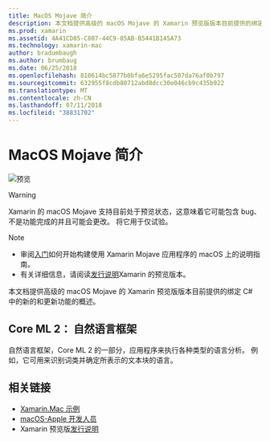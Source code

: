 ```yaml
---
title: MacOS Mojave 简介
description: 本文档提供高级的 macOS Mojave 的 Xamarin 预览版版本目前提供的绑定 C# 中的新的和更新功能的概述。
ms.prod: xamarin
ms.assetid: 4A41CD85-C807-44C9-85AB-B5441B145A73
ms.technology: xamarin-mac
author: bradumbaugh
ms.author: brumbaug
ms.date: 06/25/2018
ms.openlocfilehash: 810614bc5877b0bfa6e5295fac507da76af0b797
ms.sourcegitcommit: 632955f8cdb80712abd8dcc30e046cb9c435b922
ms.translationtype: MT
ms.contentlocale: zh-CN
ms.lasthandoff: 07/11/2018
ms.locfileid: "38831702"
---
```

# <a name="introduction-to-macos-mojave"></a>MacOS Mojave 简介

![预览](~/media/shared/preview.png)

> [!WARNING]
> Xamarin 的 macOS Mojave 支持目前处于预览状态，这意味着它可能包含 bug、 不是功能完成的并且可能会更改。 将它用于仅试验。

> [!NOTE]
> - 审阅[入门](~/mac/platform/introduction-to-macos-mojave/get-started.md)如何开始构建使用 Xamarin Mojave 应用程序的 macOS 上的说明指南。
> - 有关详细信息，请阅读[发行说明](https://releases.xamarin.com/preview-release-xcode-10-beta/)Xamarin 的预览版本。

本文档提供高级的 macOS Mojave 的 Xamarin 预览版版本目前提供的绑定 C# 中的新的和更新功能的概述。

## <a name="core-ml-2-natural-language-framework"></a>Core ML 2： 自然语言框架

自然语言框架，Core ML 2 的一部分，应用程序来执行各种类型的语言分析。 例如，它可用来识别词类并确定所表示的文本块的语言。

## <a name="related-links"></a>相关链接

- [Xamarin.Mac 示例](https://developer.xamarin.com/samples/mac/)
- [macOS-Apple 开发人员](https://developer.apple.com/macos/)
- Xamarin 预览版[发行说明](https://releases.xamarin.com/preview-release-xcode-10-beta/)
